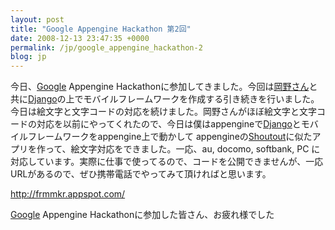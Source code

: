 ```yaml
---
layout: post
title: "Google Appengine Hackathon 第2回"
date: 2008-12-13 23:47:35 +0000
permalink: /jp/google_appengine_hackathon-2
blog: jp
---
```


<p>今日、<a href="http://www.google.com/" title="Google">Google</a> Appengine Hackathonに参加してきました。今回は<a href="http://d.hatena.ne.jp/nullpobug/">岡野さん</a>と共に<a href="http://www.djangoproject.com/" title="Django">Django</a>の上でモバイルフレームワークを作成する引き続きを行いました。今日は絵文字と文字コードの対応を続けました。岡野さんがほぼ絵文字と文字コードの対応を以前にやってくれたので、今日は僕はappengineで<a href="http://www.djangoproject.com/" title="Django">Django</a>とモバイルフレームワークをappengine上で動かして appengineの<a href="http://shoutout.appspot.com/">Shoutout</a>に似たアプリを作って、絵文字対応をできました。一応、au, docomo, softbank, PC に対応しています。実際に仕事で使ってるので、コードを公開できませんが、一応 URLがあるので、ぜひ携帯電話でやってみて頂ければと思います。</p>

<p><a href="http://frmmkr.appspot.com/">http://frmmkr.appspot.com/</a></p>

<p><a href="http://www.google.com/" title="Google">Google</a> Appengine Hackathonに参加した皆さん、お疲れ様でした</p>
<div class="sharethis">
        <script type="text/javascript" language="javascript">
          SHARETHIS.addEntry( {
            title : 'Google Appengine Hackathon 第2回',
              url   : 'http://www.ianlewis.org/jp/google_appengine_hackathon-2'}, 
            { button: true }
          ) ;
        </script></div>
